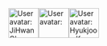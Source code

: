 <!-- sponsors --><a href="https://github.com/134130"><img src="https:&#x2F;&#x2F;github.com&#x2F;134130.png" width="60px" alt="User avatar: JiHwan Oh" /></a><a href="https://github.com/Jukebox85"><img src="https:&#x2F;&#x2F;github.com&#x2F;Jukebox85.png" width="60px" alt="User avatar: " /></a><a href="https://github.com/just-hjkwon"><img src="https:&#x2F;&#x2F;github.com&#x2F;just-hjkwon.png" width="60px" alt="User avatar: Hyukjoon Kwon" /></a><!-- sponsors -->
